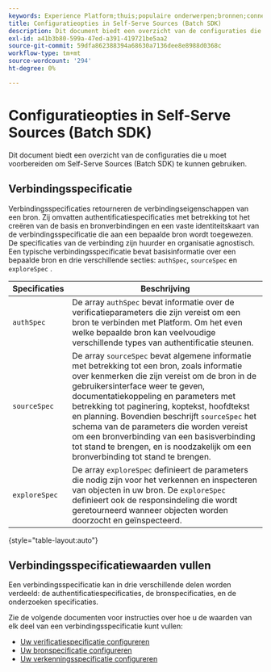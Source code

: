```yaml
---
keywords: Experience Platform;thuis;populaire onderwerpen;bronnen;connectors;bronconnectors;bronnen sdk;sdk;SDK
title: Configuratieopties in Self-Serve Sources (Batch SDK)
description: Dit document biedt een overzicht van de configuraties die u moet voorbereiden om Self-Serve Sources (Batch SDK) te kunnen gebruiken.
exl-id: a41b3b80-599a-47ed-a391-419721be5aa2
source-git-commit: 59dfa862388394a68630a7136dee8e8988d0368c
workflow-type: tm+mt
source-wordcount: '294'
ht-degree: 0%

---
```


# Configuratieopties in Self-Serve Sources (Batch SDK)

Dit document biedt een overzicht van de configuraties die u moet voorbereiden om Self-Serve Sources (Batch SDK) te kunnen gebruiken.

## Verbindingsspecificatie

Verbindingsspecificaties retourneren de verbindingseigenschappen van een bron. Zij omvatten authentificatiespecificaties met betrekking tot het creëren van de basis en bronverbindingen en een vaste identiteitskaart van de verbindingsspecificatie die aan een bepaalde bron wordt toegewezen. De specificaties van de verbinding zijn huurder en organisatie agnostisch. Een typische verbindingsspecificatie bevat basisinformatie over een bepaalde bron en drie verschillende secties: `authSpec`, `sourceSpec` en `exploreSpec` .

| Specificaties | Beschrijving |
| --- | --- |
| `authSpec` | De array `authSpec` bevat informatie over de verificatieparameters die zijn vereist om een bron te verbinden met Platform. Om het even welke bepaalde bron kan veelvoudige verschillende types van authentificatie steunen. |
| `sourceSpec` | De array `sourceSpec` bevat algemene informatie met betrekking tot een bron, zoals informatie over kenmerken die zijn vereist om de bron in de gebruikersinterface weer te geven, documentatiekoppeling en parameters met betrekking tot paginering, koptekst, hoofdtekst en planning. Bovendien beschrijft `sourceSpec` het schema van de parameters die worden vereist om een bronverbinding van een basisverbinding tot stand te brengen, en is noodzakelijk om een bronverbinding tot stand te brengen. |
| `exploreSpec` | De array `exploreSpec` definieert de parameters die nodig zijn voor het verkennen en inspecteren van objecten in uw bron. De `exploreSpec` definieert ook de responsindeling die wordt geretourneerd wanneer objecten worden doorzocht en geïnspecteerd. |

{style="table-layout:auto"}

## Verbindingsspecificatiewaarden vullen

Een verbindingsspecificatie kan in drie verschillende delen worden verdeeld: de authentificatiespecificaties, de bronspecificaties, en de onderzoeken specificaties.

Zie de volgende documenten voor instructies over hoe u de waarden van elk deel van een verbindingsspecificatie kunt vullen:

* [Uw verificatiespecificatie configureren](./authspec.md)
* [Uw bronspecificatie configureren](./sourcespec.md)
* [Uw verkenningsspecificatie configureren](./explorespec.md)
